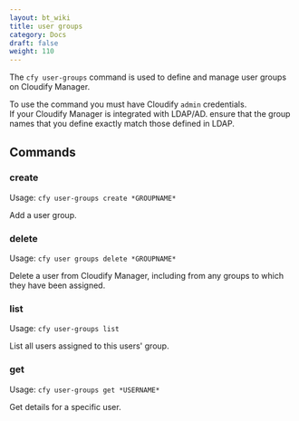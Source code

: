 ```yaml
---
layout: bt_wiki
title: user groups
category: Docs
draft: false
weight: 110
---
```


The `cfy user-groups` command is used to define and manage user groups on Cloudify Manager.

To use the command you must have Cloudify `admin` credentials.<br>
If your Cloudify Manager is integrated with LDAP/AD. ensure that the group names that you define exactly match those defined in LDAP.

## Commands

### create

Usage: `cfy user-groups create *GROUPNAME*`

Add a user group.

### delete

Usage: `cfy user groups delete *GROUPNAME*`

Delete a user from Cloudify Manager, including from any groups to which they have been assigned.

### list

Usage: `cfy user-groups list`

List all users assigned to this users' group.

### get

Usage: `cfy user-groups get *USERNAME* `

Get details for a specific user.